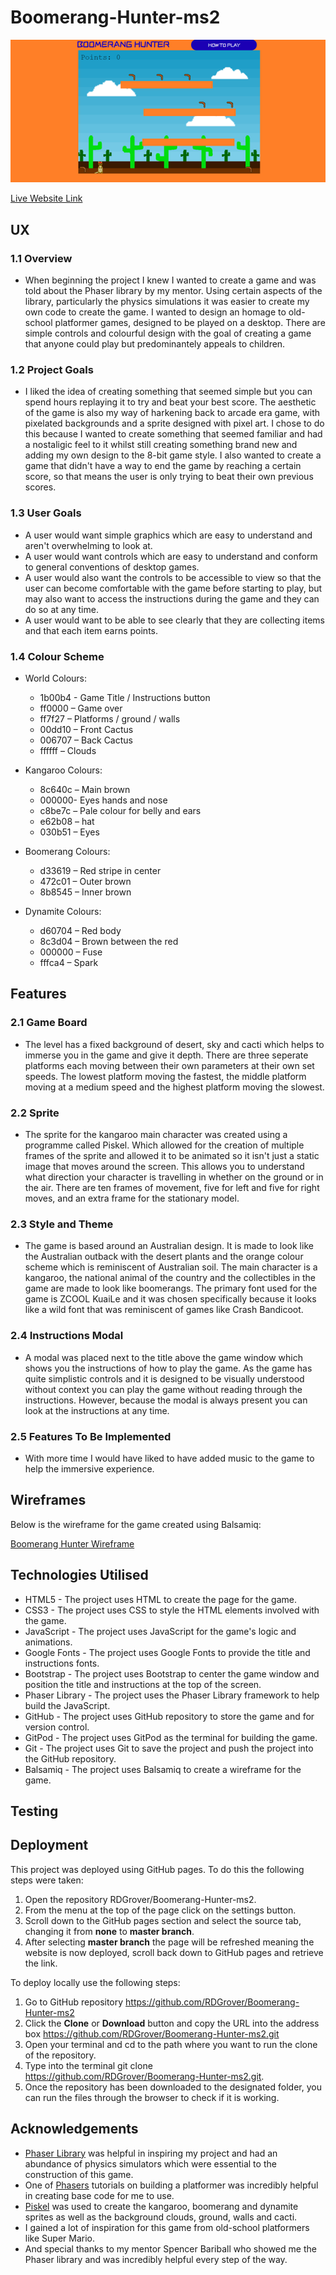 # Boomerang-Hunter-ms2



![Game Screenshot](assets/readme-assets/screenshot.png)

[Live Website Link](https://rdgrover.github.io/Boomerang-Hunter-ms2/)

## UX

### 1.1 Overview 

* When beginning the project I knew I wanted to create a game and was told about the Phaser library by my mentor. Using certain aspects of the library, particularly the physics simulations it was easier to create my own code to create the game. I wanted to design an homage to old-school platformer games, designed to be played on a desktop. There are simple controls and colourful design with the goal of creating a game that anyone could play but predominantely appeals to children.

### 1.2 Project Goals 

* I liked the idea of creating something that seemed simple but you can spend hours replaying it to try and beat your best score. The aesthetic of the game is also my way of harkening back to arcade era game, with pixelated backgrounds and a sprite designed with pixel art. I chose to do this because I wanted to create something that seemed familiar and had a nostaligic feel to it whilst still creating something brand new and adding my own design to the 8-bit game style. I also wanted to create a game that didn't have a way to end the game by reaching a certain score, so that means the user is only trying to beat their own previous scores. 

### 1.3 User Goals

* A user would want simple graphics which are easy to understand and aren't overwhelming to look at.
* A user would want controls which are easy to understand and conform to general conventions of desktop games.
* A user would also want the controls to be accessible to view so that the user can become comfortable with the game before starting to play, but may also want to access the instructions during the game and they can do so at any time.
* A user would want to be able to see clearly that they are collecting items and that each item earns points.

### 1.4 Colour Scheme

* World Colours:
  * 1b00b4 - Game Title / Instructions button
  * ff0000 – Game over
  * ff7f27 – Platforms / ground / walls
  * 00dd10 – Front Cactus
  * 006707 – Back Cactus 
  * ffffff – Clouds 

* Kangaroo Colours: 
  * 8c640c – Main brown 
  * 000000- Eyes hands and nose
  * c8be7c – Pale colour for belly and ears
  * e62b08 – hat 
  * 030b51 – Eyes 
  
* Boomerang Colours: 
  * d33619 – Red stripe in center
  * 472c01 – Outer brown
  * 8b8545 – Inner brown 
  
* Dynamite Colours: 
  * d60704 – Red body
  * 8c3d04 – Brown between the red 
  * 000000 – Fuse 
  * fffca4 – Spark 


## Features

### 2.1 Game Board

* The level has a fixed background of desert, sky and cacti which helps to immerse you in the game and give it depth. There are three seperate platforms each moving between their own parameters at their own set speeds. The lowest platform moving the fastest, the middle platform moving at a medium speed and the highest platform moving the slowest.

### 2.2 Sprite 

* The sprite for the kangaroo main character was created using a programme called Piskel. Which allowed for the creation of multiple frames of the sprite and allowed it to be animated so it isn't just a static image that moves around the screen. This allows you to understand what direction your character is travelling in whether on the ground or in the air. There are ten frames of movement, five for left and five for right moves, and an extra frame for the stationary model. 

### 2.3 Style and Theme

* The game is based around an Australian design. It is made to look like the Australian outback with the desert plants and the orange colour scheme which is reminiscent of Australian soil. The main character is a kangaroo, the national animal of the country and the collectibles in the game are made to look like boomerangs. The primary font used for the game is ZCOOL KuaiLe and it was chosen specifically because it looks like a wild font that was reminiscent of games like Crash Bandicoot. 

### 2.4 Instructions Modal

* A modal was placed next to the title above the game window which shows you the instructions of how to play the game. As the game has quite simplistic controls and it is designed to be visually understood without context you can play the game without reading through the instructions. However, because the modal is always present you can look at the instructions at any time. 


### 2.5 Features To Be Implemented 
  
  * With more time I would have liked to have added music to the game to help the immersive experience. 
  

## Wireframes

Below is the wireframe for the game created using Balsamiq:

[Boomerang Hunter Wireframe](assets/readme-assets/boomerang-wire.pdf)
  
## Technologies Utilised

* HTML5 - The project uses HTML to create the page for the game.
* CSS3 - The project uses CSS to style the HTML elements involved with the game.
* JavaScript - The project uses JavaScript for the game's logic and animations.
* Google Fonts - The project uses Google Fonts to provide the title and instructions fonts.
* Bootstrap - The project uses Bootstrap to center the game window and position the title and instructions at the top of the screen.
* Phaser Library - The project uses the Phaser Library framework to help build the JavaScript.
* GitHub - The project uses GitHub repository to store the game and for version control.
* GitPod - The project uses GitPod as the terminal for building the game.
* Git - The project uses Git to save the project and push the project into the GitHub repository.
* Balsamiq - The project uses Balsamiq to create a wireframe for the game.
  
  
## Testing

## Deployment
 This project was deployed using GitHub pages. To do this the following steps were taken:
 1. Open the repository RDGrover/Boomerang-Hunter-ms2.
 1. From the menu at the top of the page click on the settings button.
 1. Scroll down to the GitHub pages section and select the source tab, changing it from **none** to **master branch**.
 1. After selecting **master branch** the page will be refreshed meaning the website is now deployed, scroll back down to GitHub pages and retrieve the link.
 
 To deploy locally use the following steps:
 1. Go to GitHub repository https://github.com/RDGrover/Boomerang-Hunter-ms2
 1. Click the **Clone** or **Download** button and copy the URL into the address box https://github.com/RDGrover/Boomerang-Hunter-ms2.git
 1. Open your terminal and cd to the path where you want to run the clone of the repository.
 1. Type into the terminal git clone https://github.com/RDGrover/Boomerang-Hunter-ms2.git.
 1. Once the repository has been downloaded to the designated folder, you can run the files through the browser to check if it is working.
  
## Acknowledgements
  
 * [Phaser Library](https://phaser.io/) was helpful in inspiring my project and had an abundance of physics simulators which were essential to the construction of this game.
 * One of [Phasers](https://phaser.io/tutorials/making-your-first-phaser-3-game) tutorials on building a platformer was incredibly helpful in creating base code for me to use.
 * [Piskel](https://www.piskelapp.com/) was used to create the kangaroo, boomerang and dynamite sprites as well as the background clouds, ground, walls and cacti.
 * I gained a lot of inspiration for this game from old-school platformers like Super Mario. 
 * And special thanks to my mentor Spencer Bariball who showed me the Phaser library and was incredibly helpful every step of the way.
